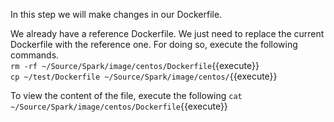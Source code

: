 In this step we will make changes in our Dockerfile.<br>

We already have a reference Dockerfile. We just need to replace the current Dockerfile with the reference one. For doing so, execute the following commands.
<br>`rm -rf ~/Source/Spark/image/centos/Dockerfile`{{execute}}
<br>`cp ~/test/Dockerfile ~/Source/Spark/image/centos/`{{execute}}

To view the content of the file, execute the following
`cat ~/Source/Spark/image/centos/Dockerfile`{{execute}}
